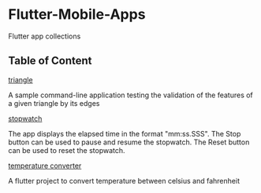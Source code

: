 # Flutter-Mobile-Apps

Flutter app collections

## Table of Content

[triangle](/triangles/) &nbsp;

A sample command-line application  testing the validation of the features of a given triangle by its edges

[stopwatch](/stopwatch)&nbsp;

The app displays the elapsed time in the format "mm:ss.SSS". The Stop button can be used to pause and resume the stopwatch. The Reset button can be used to reset the stopwatch.&nbsp;

[temperature converter](/temp_converter)&nbsp;

A flutter project to convert temperature between celsius and fahrenheit&nbsp;

